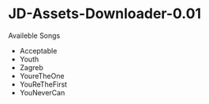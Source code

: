 # JD-Assets-Downloader-0.01
Availeble Songs
- Acceptable
- Youth
- Zagreb
- YoureTheOne
- YouReTheFirst
- YouNeverCan
